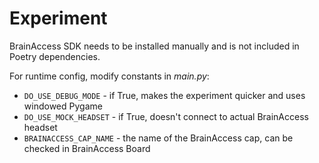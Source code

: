 # Experiment

BrainAccess SDK needs to be installed manually and is not included in Poetry dependencies.

For runtime config, modify constants in _main.py_:

- `DO_USE_DEBUG_MODE` - if True, makes the experiment quicker and uses windowed Pygame
- `DO_USE_MOCK_HEADSET` - if True, doesn't connect to actual BrainAccess headset
- `BRAINACCESS_CAP_NAME` - the name of the BrainAccess cap, can be checked in BrainAccess Board
